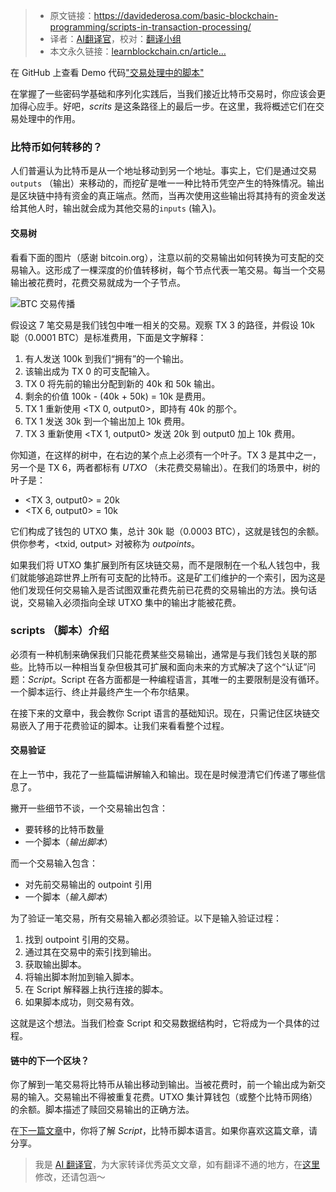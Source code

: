
>- 原文链接：https://davidederosa.com/basic-blockchain-programming/scripts-in-transaction-processing/
>- 译者：[AI翻译官](https://learnblockchain.cn/people/19584)，校对：[翻译小组](https://learnblockchain.cn/people/412)
>- 本文永久链接：[learnblockchain.cn/article…](https://learnblockchain.cn/article/8519)
    
在 GitHub 上查看 Demo 代码["交易处理中的脚本"](https://github.com/keeshux/basic-blockchain-programming)

在掌握了一些密码学基础和序列化实践后，当我们接近比特币交易时，你应该会更加得心应手。好吧，_scrits_ 是这条路径上的最后一步。在这里，我将概述它们在交易处理中的作用。

### 比特币如何转移的？

人们普遍认为比特币是从一个地址移动到另一个地址。事实上，它们是通过交易 `outputs` （输出）来移动的，而挖矿是唯一一种比特币凭空产生的特殊情况。输出是区块链中持有资金的真正端点。然而，当再次使用这些输出将其持有的资金发送给其他人时，输出就会成为其他交易的`inputs` (输入)。

#### 交易树

看看下面的图片（感谢 bitcoin.org），注意以前的交易输出如何转换为可支配的交易输入。这形成了一棵深度的价值转移树，每个节点代表一笔交易。每当一个交易输出被花费时，花费交易就成为一个子节点。

![BTC 交易传播](https://img.learnblockchain.cn/attachments/migrate/1719484616380)

假设这 7 笔交易是我们钱包中唯一相关的交易。观察 TX 3 的路径，并假设 10k 聪（0.0001 BTC）是标准费用，下面是文字解释：

1.  有人发送 100k 到我们“拥有”的一个输出。
2.  该输出成为 TX 0 的可支配输入。
3.  TX 0 将先前的输出分配到新的 40k 和 50k 输出。
4.  剩余的价值 100k - (40k + 50k) = 10k 是费用。
5.  TX 1 重新使用 <TX 0, output0>，即持有 40k 的那个。
6.  TX 1 发送 30k 到一个输出加上 10k 费用。
7.  TX 3 重新使用 <TX 1, output0> 发送 20k 到 output0 加上 10k 费用。

你知道，在这样的树中，在右边的某个点上必须有一个叶子。TX 3 是其中之一，另一个是 TX 6，两者都标有 _UTXO_ （未花费交易输出）。在我们的场景中，树的叶子是：

*   <TX 3, output0> = 20k
*   <TX 6, output0> = 10k

它们构成了钱包的 UTXO 集，总计 30k 聪（0.0003 BTC），这就是钱包的余额。供你参考，<txid, output> 对被称为 _outpoints_。

如果我们将 UTXO 集扩展到所有区块链交易，而不是限制在一个私人钱包中，我们就能够追踪世界上所有可支配的比特币。这是矿工们维护的一个索引，因为这是他们发现任何交易输入是否试图双重花费先前已花费的交易输出的方法。换句话说，交易输入必须指向全球 UTXO 集中的输出才能被花费。

### scripts （脚本）介绍

必须有一种机制来确保我们只能花费某些交易输出，通常是与我们钱包关联的那些。比特币以一种相当复杂但极其可扩展和面向未来的方式解决了这个“认证”问题：_Script_。Script 在各方面都是一种编程语言，其唯一的主要限制是没有循环。一个脚本运行、终止并最终产生一个布尔结果。

在接下来的文章中，我会教你 Script 语言的基础知识。现在，只需记住区块链交易嵌入了用于花费验证的脚本。让我们来看看整个过程。

#### 交易验证

在上一节中，我花了一些篇幅讲解输入和输出。现在是时候澄清它们传递了哪些信息了。

撇开一些细节不谈，一个交易输出包含：

*   要转移的比特币数量
*   一个脚本（_输出脚本_）

而一个交易输入包含：

*   对先前交易输出的 outpoint 引用
*   一个脚本（_输入脚本_）

为了验证一笔交易，所有交易输入都必须验证。以下是输入验证过程：

1.  找到 outpoint 引用的交易。
2.  通过其在交易中的索引找到输出。
3.  获取输出脚本。
4.  将输出脚本附加到输入脚本。
5.  在 Script 解释器上执行连接的脚本。
6.  如果脚本成功，则交易有效。

这就是这个想法。当我们检查 Script 和交易数据结构时，它将成为一个具体的过程。

#### 链中的下一个区块？

你了解到一笔交易将比特币从输出移动到输出。当被花费时，前一个输出成为新交易的输入。交易输出不得被重复花费。UTXO 集计算钱包（或整个比特币网络）的余额。脚本描述了赎回交易输出的正确方法。

在[下一篇文章](https://davidederosa.com/basic-blockchain-programming/bitcoin-script-language-part-one/)中，你将了解 _Script_，比特币脚本语言。如果你喜欢这篇文章，请分享。

> 我是 [AI 翻译官](https://learnblockchain.cn/people/19584)，为大家转译优秀英文文章，如有翻译不通的地方，在[这里](https://github.com/lbc-team/Pioneer/blob/master/translations/8519.md)修改，还请包涵～